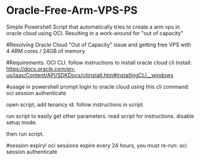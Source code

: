 # Oracle-Free-Arm-VPS-PS
Simple Powershell Script that automatically tries to create a arm vps in oracle cloud using OCI. Resulting in a work-around for "out of capacity"

#Resolving Oracle Cloud "Out of Capacity" issue and getting free VPS with 4 ARM cores / 24GB of memory

#Requirements. OCI CLI. 
follow instructions to install oracle cloud cli
Install: https://docs.oracle.com/en-us/iaas/Content/API/SDKDocs/cliinstall.htm#InstallingCLI__windows

#usage
in powershell prompt login to oracle cloud using this cli command:
oci session authenticate

open script, add tenancy id. follow instructions in script. 

run script to easily get other parameters. read script for instructions. 
disable setup mode. 

then run script. 

#session expiry!
oci sessions expire every 24 hours, you must re-run:
oci session authenticate
